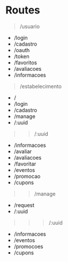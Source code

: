 # Routes

> /usuario

- /login
- /cadastro
- /oauth
- /token
- /favoritos
- /avaliacoes
- /informacoes

> /estabelecimento

- /
- /login
- /cadastro
- /manage
- /:uuid

>> /:uuid

- /informacoes
- /avaliar
- /avaliacoes
- /favoritar
- /eventos
- /promocao
- /cupons

>> /manage

- /request
- /:uuid

>>> /:uuid

- /informacoes
- /eventos
- /promocoes
- /cupons

